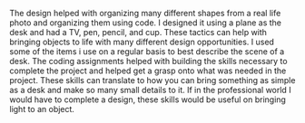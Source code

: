 The design helped with organizing many different shapes from a real life photo and organizing them using code. I designed it using a plane as the desk and had a TV, pen, pencil, and cup. These tactics can help with bringing objects to life with many different design opportunities. 
I used some of the items i use on a regular basis to best describe the scene of a desk. The coding assignments helped with building the skills necessary to complete the project and helped get a grasp onto what was needed in the project. 
These skills can translate to how you can bring something as simple as a desk and make so many small details to it. If in the professional world I would have to complete a design, these skills would be useful on bringing light to an object.
